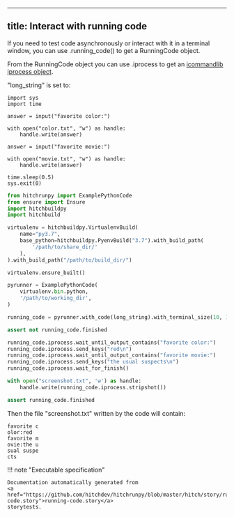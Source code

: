 
---
title: Interact with running code
---



If you need to test code asynchronously or interact
with it in a terminal window, you can use .running_code()
to get a RunningCode object.

From the RunningCode object you can use .iprocess to
get an [icommandlib iprocess object](https://hitchdev.com/icommandlib/).


"long_string" is set to:

```
import sys
import time

answer = input("favorite color:")

with open("color.txt", "w") as handle:
    handle.write(answer)

answer = input("favorite movie:")

with open("movie.txt", "w") as handle:
    handle.write(answer)

time.sleep(0.5)
sys.exit(0)

```



```python
from hitchrunpy import ExamplePythonCode
from ensure import Ensure
import hitchbuildpy
import hitchbuild

virtualenv = hitchbuildpy.VirtualenvBuild(
    name="py3.7",
    base_python=hitchbuildpy.PyenvBuild("3.7").with_build_path(
        '/path/to/share_dir/'
    ),
).with_build_path("/path/to/build_dir/")

virtualenv.ensure_built()

pyrunner = ExamplePythonCode(
    virtualenv.bin.python,
    '/path/to/working_dir',
)

```






```python
running_code = pyrunner.with_code(long_string).with_terminal_size(10, 10).running_code()

assert not running_code.finished

running_code.iprocess.wait_until_output_contains("favorite color:")
running_code.iprocess.send_keys("red\n")
running_code.iprocess.wait_until_output_contains("favorite movie:")
running_code.iprocess.send_keys("the usual suspects\n")
running_code.iprocess.wait_for_finish()

with open("screenshot.txt", 'w') as handle:
    handle.write(running_code.iprocess.stripshot())

assert running_code.finished

```






Then the file "screenshot.txt" written by the code will contain:

```
favorite c
olor:red
favorite m
ovie:the u
sual suspe
cts
```








!!! note "Executable specification"

    Documentation automatically generated from 
    <a href="https://github.com/hitchdev/hitchrunpy/blob/master/hitch/story/running-code.story">running-code.story</a>
    storytests.

